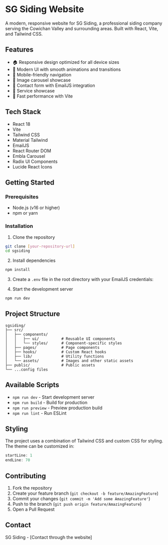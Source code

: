 # SG Siding Website

A modern, responsive website for SG Siding, a professional siding company serving the Cowichan Valley and surrounding areas. Built with React, Vite, and Tailwind CSS.

## Features

- 🏠 Responsive design optimized for all device sizes
- 🎨 Modern UI with smooth animations and transitions
- 📱 Mobile-friendly navigation
- 📸 Image carousel showcase
- 📝 Contact form with EmailJS integration
- 🎯 Service showcase
- 💨 Fast performance with Vite

## Tech Stack

- React 18
- Vite
- Tailwind CSS
- Material Tailwind
- EmailJS
- React Router DOM
- Embla Carousel
- Radix UI Components
- Lucide React Icons

## Getting Started

### Prerequisites

- Node.js (v16 or higher)
- npm or yarn

### Installation

1. Clone the repository

```bash
git clone [your-repository-url]
cd sgsiding
```

2. Install dependencies

```bash
npm install
```

3. Create a `.env` file in the root directory with your EmailJS credentials:


4. Start the development server
```bash
npm run dev
```

## Project Structure

```
sgsiding/
├── src/
│   ├── components/
│   │   ├── ui/          # Reusable UI components
│   │   └── styles/      # Component-specific styles
│   ├── pages/           # Page components
│   ├── hooks/           # Custom React hooks
│   ├── lib/             # Utility functions
│   └── assets/          # Images and other static assets
├── public/              # Public assets
└── ...config files
```

## Available Scripts

- `npm run dev` - Start development server
- `npm run build` - Build for production
- `npm run preview` - Preview production build
- `npm run lint` - Run ESLint

## Styling

The project uses a combination of Tailwind CSS and custom CSS for styling. The theme can be customized in:

```javascript:sgsiding/tailwind.config.js
startLine: 1
endLine: 70
```

## Contributing

1. Fork the repository
2. Create your feature branch (`git checkout -b feature/AmazingFeature`)
3. Commit your changes (`git commit -m 'Add some AmazingFeature'`)
4. Push to the branch (`git push origin feature/AmazingFeature`)
5. Open a Pull Request

## Contact

SG Siding - [Contact through the website]

